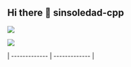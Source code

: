 ## Hi there 👋 sinsoledad-cpp

<!--
**sinsoledad-cpp/sinsoledad-cpp** is a ✨ _special_ ✨ repository because its `README.md` (this file) appears on your GitHub profile.

Here are some ideas to get you started:

- 🔭 I’m currently working on ...
- 🌱 I’m currently learning ...
- 👯 I’m looking to collaborate on ...
- 🤔 I’m looking for help with ...
- 💬 Ask me about ...
- 📫 How to reach me: ...
- 😄 Pronouns: ...
- ⚡ Fun fact: ...
-->

  <p algin="center" width="320px">
       <img src="https://github-readme-stats.vercel.app/api?username=sinsoledad-cpp&show_icons=true&hide=contribs,prs&cache_seconds=86400&theme=radical">
  </p>
    <p algin="center" width="320px">
       <img src="https://github-readme-stats.vercel.app/api?username=dbinggo&show_icons=true&hide=contribs,prs&cache_seconds=86400&theme=radical">
  </p>
| ------------- | ------------- |
